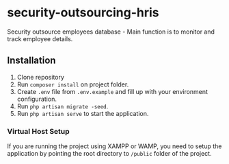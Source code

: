 # security-outsourcing-hris

Security outsource employees database - Main function is to monitor and track employee details.

## Installation
1. Clone repository
2. Run `composer install` on project folder.
3. Create `.env` file from `.env.example` and fill up with your environment configuration.
4. Run `php artisan migrate -seed`.
5. Run `php artisan serve` to start the application.

### Virtual Host Setup
If you are running the project using XAMPP or WAMP, you need to setup the application by pointing the root directory to `/public` folder of the project.